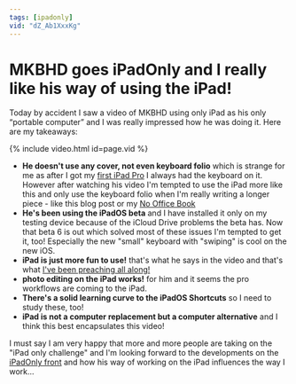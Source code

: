 ```yaml
---
tags: [ipadonly]
vid: "dZ_Ab1XxxKg"
---
```


# MKBHD goes iPadOnly and I really like his way of using the iPad!

Today by accident I saw a video of MKBHD using only iPad as his only “portable computer” and I was really impressed how he was doing it. Here are my takeaways:

{% include video.html id=page.vid %}

<!--More-->

* **He doesn't use any cover, not even keyboard folio** which is strange for me as after I got my [first iPad Pro](https://sliwinski.com/babyipad) I always had the keyboard on it. However after watching his video I'm tempted to use the iPad more like this and only use the keyboard folio when I'm really writing a longer piece - like this blog post or my [No Office Book](https://NoOffice.org)
* **He's been using the iPadOS beta** and I have installed it only on my testing device because of the iCloud Drive problems the beta has. Now that beta 6 is out which solved most of these issues I'm tempted to get it, too! Especially the new "small" keyboard with "swiping" is cool on the new iOS. 
* **iPad is just more fun to use!** that's what he says in the video and that's what [I've been preaching all along!](https://sliwinski.com/whichipad)
* **photo editing on the iPad works!** for him and it seems the pro workflows are coming to the iPad.
* **There's a solid learning curve to the iPadOS Shortcuts** so I need to study these, too!
* **iPad is not a computer replacement but a computer alternative** and I think this best encapsulates this video!

I must say I am very happy that more and more people are taking on the "iPad only challenge" and I'm looking forward to the developments on the [iPadOnly front](https://iPadOnly.com) and how his way of working on the iPad influences the way I work...

[n]: https://nozbe.com/?a=mike
[p]: /podcast